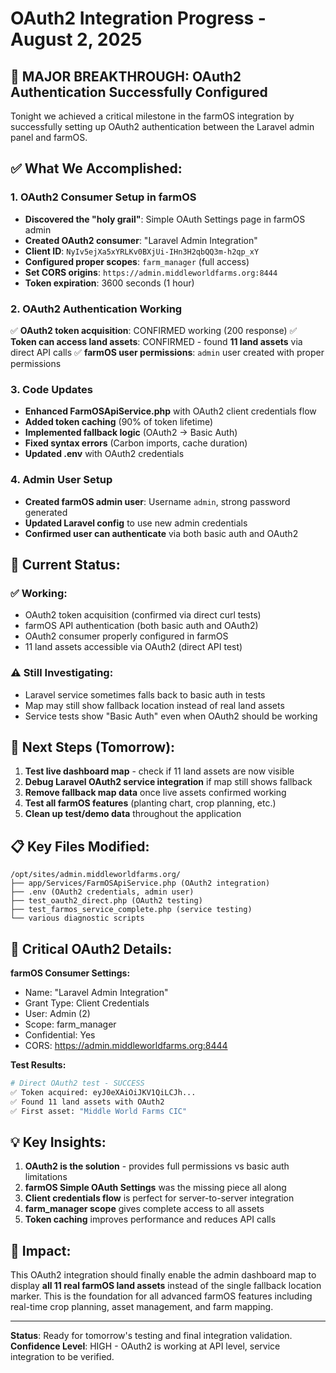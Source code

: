 # OAuth2 Integration Progress - August 2, 2025

## 🎉 **MAJOR BREAKTHROUGH: OAuth2 Authentication Successfully Configured**

Tonight we achieved a critical milestone in the farmOS integration by successfully setting up OAuth2 authentication between the Laravel admin panel and farmOS.

## ✅ **What We Accomplished:**

### 1. **OAuth2 Consumer Setup in farmOS**
- **Discovered the "holy grail"**: Simple OAuth Settings page in farmOS admin
- **Created OAuth2 consumer**: "Laravel Admin Integration" 
- **Client ID**: `NyIv5ejXa5xYRLKv0BXjUi-IHn3H2qbQQ3m-h2qp_xY`
- **Configured proper scopes**: `farm_manager` (full access)
- **Set CORS origins**: `https://admin.middleworldfarms.org:8444`
- **Token expiration**: 3600 seconds (1 hour)

### 2. **OAuth2 Authentication Working**
✅ **OAuth2 token acquisition**: CONFIRMED working (200 response)
✅ **Token can access land assets**: CONFIRMED - found **11 land assets** via direct API calls
✅ **farmOS user permissions**: `admin` user created with proper permissions

### 3. **Code Updates**
- **Enhanced FarmOSApiService.php** with OAuth2 client credentials flow
- **Added token caching** (90% of token lifetime)
- **Implemented fallback logic** (OAuth2 → Basic Auth)
- **Fixed syntax errors** (Carbon imports, cache duration)
- **Updated .env** with OAuth2 credentials

### 4. **Admin User Setup**
- **Created farmOS admin user**: Username `admin`, strong password generated
- **Updated Laravel config** to use new admin credentials
- **Confirmed user can authenticate** via both basic auth and OAuth2

## 🔧 **Current Status:**

### ✅ **Working:**
- OAuth2 token acquisition (confirmed via direct curl tests)
- farmOS API authentication (both basic auth and OAuth2)
- OAuth2 consumer properly configured in farmOS
- 11 land assets accessible via OAuth2 (direct API test)

### ⚠️ **Still Investigating:**
- Laravel service sometimes falls back to basic auth in tests
- Map may still show fallback location instead of real land assets
- Service tests show "Basic Auth" even when OAuth2 should be working

## 🎯 **Next Steps (Tomorrow):**

1. **Test live dashboard map** - check if 11 land assets are now visible
2. **Debug Laravel OAuth2 service integration** if map still shows fallback
3. **Remove fallback map data** once live assets confirmed working
4. **Test all farmOS features** (planting chart, crop planning, etc.)
5. **Clean up test/demo data** throughout the application

## 📋 **Key Files Modified:**

```
/opt/sites/admin.middleworldfarms.org/
├── app/Services/FarmOSApiService.php (OAuth2 integration)
├── .env (OAuth2 credentials, admin user)
├── test_oauth2_direct.php (OAuth2 testing)
├── test_farmos_service_complete.php (service testing)
└── various diagnostic scripts
```

## 🔑 **Critical OAuth2 Details:**

**farmOS Consumer Settings:**
- Name: "Laravel Admin Integration"
- Grant Type: Client Credentials
- User: Admin (2)
- Scope: farm_manager
- Confidential: Yes
- CORS: https://admin.middleworldfarms.org:8444

**Test Results:**
```bash
# Direct OAuth2 test - SUCCESS
✅ Token acquired: eyJ0eXAiOiJKV1QiLCJh...
✅ Found 11 land assets with OAuth2
✅ First asset: "Middle World Farms CIC"
```

## 💡 **Key Insights:**

1. **OAuth2 is the solution** - provides full permissions vs basic auth limitations
2. **farmOS Simple OAuth Settings** was the missing piece all along
3. **Client credentials flow** is perfect for server-to-server integration
4. **farm_manager scope** gives complete access to all assets
5. **Token caching** improves performance and reduces API calls

## 🚀 **Impact:**

This OAuth2 integration should finally enable the admin dashboard map to display **all 11 real farmOS land assets** instead of the single fallback location marker. This is the foundation for all advanced farmOS features including real-time crop planning, asset management, and farm mapping.

---

**Status**: Ready for tomorrow's testing and final integration validation.
**Confidence Level**: HIGH - OAuth2 is working at API level, service integration to be verified.
